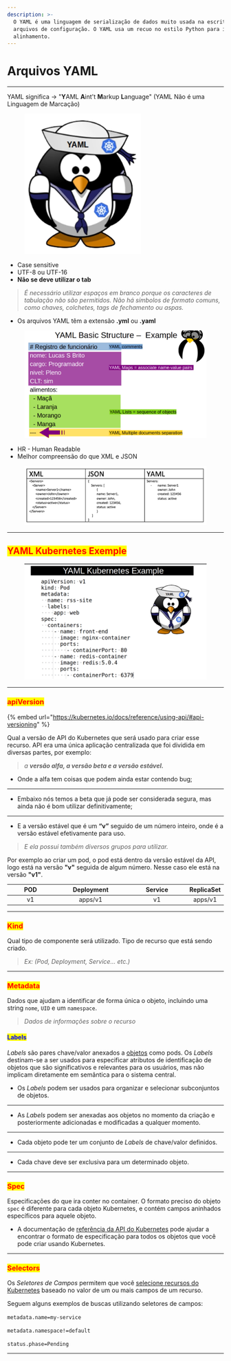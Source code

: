 ```yaml
---
description: >-
  O YAML é uma linguagem de serialização de dados muito usada na escrita de
  arquivos de configuração. O YAML usa um recuo no estilo Python para indicar o
  alinhamento.
---
```


# Arquivos YAML

***

YAML significa -> "**Y**AML **A**int't **M**arkup **L**anguage" (YAML Não é uma Linguagem de Marcação)

<figure><img src="../.gitbook/assets/image (39).png" alt=""><figcaption></figcaption></figure>

* Case sensitive
* UTF-8 ou UTF-16
* **Não se deve utilizar o tab**

> _É necessário utilizar espaços em branco porque os caracteres de tabulação não são permitidos. Não há símbolos de formato comuns, como chaves, colchetes, tags de fechamento ou aspas._

* Os arquivos YAML têm a extensão **.yml** ou **.yaml**

<figure><img src="../.gitbook/assets/image (40).png" alt=""><figcaption></figcaption></figure>

* HR - Human Readable
* Melhor compreensão do que XML e JSON

<figure><img src="../.gitbook/assets/image (2).png" alt=""><figcaption></figcaption></figure>

***

## <mark style="color:red;">YAML Kubernetes Exemple</mark>

<figure><img src="../.gitbook/assets/image (3).png" alt=""><figcaption></figcaption></figure>

***

### <mark style="color:red;">apiVersion</mark>&#x20;

{% embed url="https://kubernetes.io/docs/reference/using-api/#api-versioning" %}

Qual a versão de API do Kubernetes que será usado para criar esse recurso. API era uma única aplicação centralizada que foi dividida em diversas partes, por exemplo:&#x20;

> _a **versão alfa, a versão beta e a versão estável.**_&#x20;

* Onde a alfa tem coisas que podem ainda estar contendo bug;&#x20;

***

* Embaixo nós temos a beta que já pode ser considerada segura, mas ainda não é bom utilizar definitivamente;&#x20;

***

* E a versão estável que é um **“v”** seguido de um número inteiro, onde é a versão estável efetivamente para uso.&#x20;

> _E ela possui também diversos grupos para utilizar._

Por exemplo ao criar um pod, o pod está dentro da versão estável da API, logo está na versão **"v"** seguida de algum número. Nesse caso ele está na versão **"v1"**.

<table><thead><tr><th width="146" align="center">POD</th><th width="218" align="center">Deployment </th><th width="180" align="center">Service</th><th align="center">ReplicaSet</th></tr></thead><tbody><tr><td align="center">v1</td><td align="center">apps/v1</td><td align="center">v1</td><td align="center">apps/v1</td></tr></tbody></table>

***

### <mark style="color:red;">Kind</mark>&#x20;

Qual tipo de componente será utilizado.   Tipo de recurso que está sendo criado.

> _Ex: (Pod, Deployment, Service... etc.)_

***

### <mark style="color:red;">Metadata</mark>&#x20;

Dados que ajudam a identificar de forma única o objeto, incluindo uma string `nome`, `UID` e um `namespace`.&#x20;

> _Dados de informações sobre o recurso_

#### <mark style="color:blue;">Labels</mark>

_Labels_ são pares chave/valor anexados a [objetos](https://kubernetes.io/docs/concepts/overview/working-with-objects/#kubernetes-objects) como pods. Os _Labels_ destinam-se a ser usados ​​para especificar atributos de identificação de objetos que são significativos e relevantes para os usuários, mas não implicam diretamente em semântica para o sistema central.

* Os _Labels_ podem ser usados ​​para organizar e selecionar subconjuntos de objetos.

***

* As _Labels_ podem ser anexadas aos objetos no momento da criação e posteriormente adicionadas e modificadas a qualquer momento.

***

* Cada objeto pode ter um conjunto de _Labels_ de chave/valor definidos.

***

* Cada chave deve ser exclusiva para um determinado objeto.

***

### <mark style="color:red;">Spec</mark>&#x20;

Especificações do que ira conter no container.  O formato preciso do objeto `spec` é diferente para cada objeto Kubernetes, e contém campos aninhados específicos para aquele objeto.&#x20;

* A documentação de [referência da API do Kubernetes](https://kubernetes.io/docs/reference/kubernetes-api/) pode ajudar a encontrar o formato de especificação para todos os objetos que você pode criar usando Kubernetes.

***

### <mark style="color:red;">Selectors</mark>

Os _Seletores de Campos_ permitem que você [selecione recursos do Kubernetes](https://kubernetes.io/docs/concepts/overview/working-with-objects/kubernetes-objects) baseado no valor de um ou mais campos de um recurso.&#x20;

Seguem alguns exemplos de buscas utilizando seletores de campos:

`metadata.name=my-service`

`metadata.namespace!=default`

`status.phase=Pending`

***
